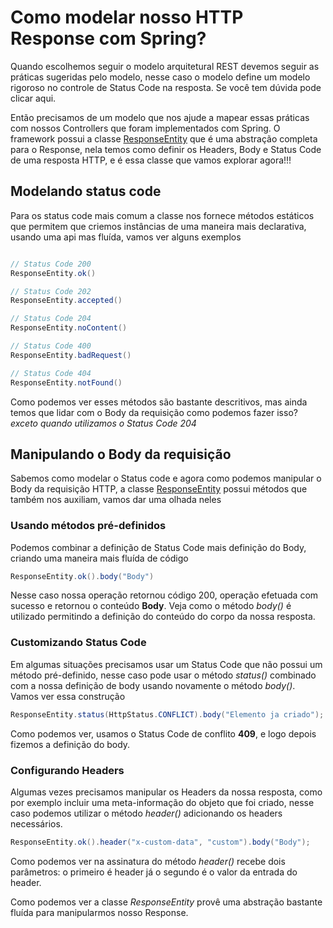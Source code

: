 # Como modelar nosso HTTP Response com Spring?

Quando escolhemos seguir o modelo arquitetural REST devemos seguir as práticas sugeridas pelo modelo,
nesse caso o modelo define um modelo rigoroso no controle de Status Code na resposta. Se você tem dúvida pode clicar
aqui.

Então precisamos de um modelo que nos ajude a mapear essas práticas com nossos Controllers que foram implementados
com Spring.
O framework possui a classe [ResponseEntity](https://docs.spring.io/spring/docs/current/javadoc-api/org/springframework/http/ResponseEntity.html) que é uma abstração completa para o Response, nela temos como definir
os Headers, Body e Status Code de uma resposta HTTP, e é essa classe que vamos explorar agora!!!

## Modelando status code

Para os status code mais comum a classe nos fornece métodos estáticos que permitem que criemos
instâncias de uma maneira mais declarativa, usando uma api mas fluída, vamos ver alguns exemplos
```java

// Status Code 200
ResponseEntity.ok()

// Status Code 202
ResponseEntity.accepted()

// Status Code 204
ResponseEntity.noContent()

// Status Code 400
ResponseEntity.badRequest()

// Status Code 404
ResponseEntity.notFound()

```
Como podemos ver esses métodos são bastante descritivos, mas ainda temos que lidar
com o Body da requisição como podemos fazer isso?  _exceto quando utilizamos o Status Code 204_

## Manipulando o Body da requisição

Sabemos como modelar o Status code e agora como podemos manipular o Body da requisição HTTP, a classe [ResponseEntity](https://docs.spring.io/spring/docs/current/javadoc-api/org/springframework/http/ResponseEntity.html)
possui métodos que também nos auxiliam, vamos dar uma olhada neles

### Usando métodos pré-definidos
Podemos combinar a definição de Status Code mais definição do Body, criando uma maneira mais fluída de código

```java
ResponseEntity.ok().body("Body")
```
Nesse caso nossa operação retornou código 200, operação efetuada com sucesso e retornou o conteúdo **Body**.
Veja como o método _body()_ é utilizado permitindo a definição do conteúdo do corpo da nossa resposta.



### Customizando Status Code

Em algumas situações precisamos usar um Status Code que não possui um método pré-definido, nesse
caso pode usar o método _status()_ combinado com a nossa definição de body usando novamente o
método _body()_. Vamos ver essa construção

```java
ResponseEntity.status(HttpStatus.CONFLICT).body("Elemento ja criado");
```
Como podemos ver, usamos o Status Code de conflito **409**, e logo depois fizemos a definição do
body.


### Configurando Headers

Algumas vezes precisamos manipular os Headers da nossa resposta, como por exemplo incluir uma
meta-informação do objeto que foi criado, nesse caso podemos utilizar o método _header()_ adicionando
os headers necessários.

```java
ResponseEntity.ok().header("x-custom-data", "custom").body("Body");
```

Como podemos ver na assinatura do método _header()_ recebe dois parâmetros: o primeiro
é header já o segundo é o valor da entrada do header.

Como podemos ver a classe _ResponseEntity_ provê uma abstração bastante fluída para manipularmos
nosso Response.



